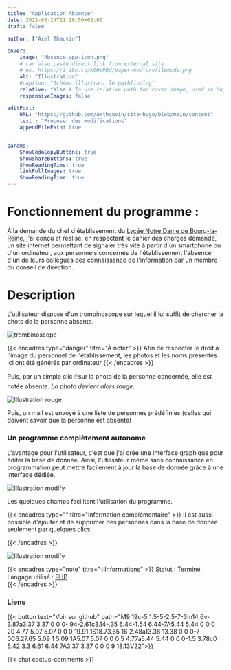 ```yaml
---
title: "Application Absence"
date: 2022-03-24T21:18:50+02:00
draft: false

author: ["Axel Thauvin"]

cover:
    image: "Absence-app-icon.png"
    # can also paste direct link from external site
    # ex. https://i.ibb.co/K0HVPBd/paper-mod-profilemode.png
    alt: "Illustration"
    #caption: "Schéma illustrant le pathfinding"
    relative: false # To use relative path for cover image, used in hugo Page-bundles
    responsiveImages: false

editPost:
    URL: "https://github.com/Axthauvin/site-hugo/blob/main/content"
    text : "Proposer des modifications"
    appendFilePath: true


params:
    ShowCodeCopyButtons: true
    ShowShareButtons: true
    ShowReadingTime: true
    linkFullImages: true
    ShowReadingTime: true
---
```



# Fonctionnement du programme :

À la demande du chef  d'établissement du [Lycée Notre Dame de Bourg-la-Reine](http://www.indblr.asso.fr/), j'ai conçu et réalisé, en respectant  le cahier des charges demandé, un site internet permettant de signaler très vite à partir d'un smartphone ou d'un ordinateur, aux personnels concernés de l'établissement l'absence d'un de leurs collègues dès connaissance de l'information par un membre du conseil de direction.


# Description 
L'utilisateur dispose d'un trombinoscope sur lequel il lui suffit de chercher la photo de la personne absente.

![trombinoscope](/trombinoscope.png)

{{< encadres type="danger" titre="À noter" >}}
 Afin de respecter le droit à l'image du personnel de l'établissement, les photos et les noms présentés ici ont été générés par ordinateur
{{< /encadres >}}



Puis, par un simple clic 🖱️sur la photo de la personne concernée, elle est notée absente. *La photo devient alors rouge*. 

![Illustration rouge](/Capture-2.png)

Puis, un mail est envoyé à une liste de personnes prédéfinies (celles qui doivent savoir que la personne est absente)


### Un programme complètement autonome

L'avantage pour l'utilisateur, c'est que j'ai crée une interface graphique pour éditer la base de donnée. Ainsi, l'utilisateur même sans connaissance en programmation peut mettre facilement à jour la base de donnée grâce à une interface dédiée.


![Illustration modify](/modify-absence.png)

Les quelques champs facilitent l'utilisation du programme.

{{< encadres type="" titre="Information complémentaire" >}}
  Il est aussi possible d'ajouter et de supprimer des personnes dans la base de donnée seulement par quelques clics.
  
{{< /encadres >}}

![Illustration modify](/Ajout-absence.png)

{{< encadres type="note" titre="💡Informations" >}}
  Statut : Terminé <br>
  Langage utilisé : <a href="https://www.php.net/">PHP </a> <br>
{{< /encadres >}}

### Liens 

{{< button text="Voir sur github" path="M9 19c-5 1.5-5-2.5-7-3m14 6v-3.87a3.37 3.37 0 0 0-.94-2.61c3.14-.35 6.44-1.54 6.44-7A5.44 5.44 0 0 0 20 4.77 5.07 5.07 0 0 0 19.91 1S18.73.65 16 2.48a13.38 13.38 0 0 0-7 0C6.27.65 5.09 1 5.09 1A5.07 5.07 0 0 0 5 4.77a5.44 5.44 0 0 0-1.5 3.78c0 5.42 3.3 6.61 6.44 7A3.37 3.37 0 0 0 9 18.13V22">}}

{{< chat cactus-comments >}}



